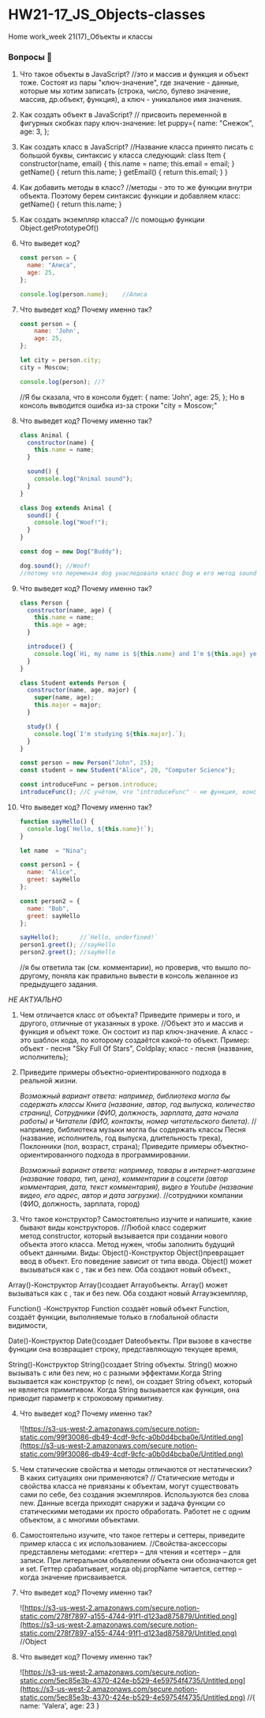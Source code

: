 # HW21-17_JS_Objects-classes
Home work_week 21(17)_Объекты и классы
### Вопросы 💎

1. Что такое объекты в JavaScript?
//это и массив и функция и объект тоже. Состоят из пары "ключ-значение", где значение - данные, которые мы хотим записать (строка, число, булево значение, массив, др.объект, функция), а ключ - уникальное имя значения.
2. Как создать объект в JavaScript?
// присвоить переменной в фигурных скобках пару ключ-значение:
let puppy={
    name: "Снежок",
    age: 3,
};
3. Как создать класс в JavaScript?
//Название класса принято писать с большой буквы, синтаксис у класса следующий:
class Item {
     constructor(name, email) {
    this.name = name;
    this.email = email;
  }
  getName() {
    return this.name;
  }
  getEmail() {
    return this.email;
  }
}
4. Как добавить методы в класс?
//методы - это то же функции внутри объекта. 
Поэтому берем синтаксис функции и добавляем класс:  
getName() {
    return this.name;
  }
5. Как создать экземпляр класса?
//с помощью функции Object.getPrototypeOf()
6. Что выведет код? 
    
    ```jsx
    const person = {
      name: "Алиса",
      age: 25,
    };
    
    console.log(person.name);	 //Алиса
    ```
7. Что выведет код? Почему именно так? 
    
    ```jsx
    const person = {
    	name: 'John',
    	age: 25,
    };
    
    let city = person.city;
    city = Moscow;
    
    console.log(person); //?
    ```
    //Я бы сказала, что в консоли будет:
    {
    	name: 'John',
    	age: 25,
    };
    Но в консоль выводится ошибка из-за строки "city = Moscow;"

8. Что выведет код? Почему именно так? 
    
    ```jsx
    class Animal {
      constructor(name) {
        this.name = name;
      }
    
      sound() {
        console.log("Animal sound");
      }
    }
    
    class Dog extends Animal {
      sound() {
        console.log("Woof!");
      }
    }
    
    const dog = new Dog("Buddy");
    
    dog.sound(); //Woof! 
    //потому что переменая dog унаследовала класс Dog и его метод sound()  
    ```
    
9. Что выведет код? Почему именно так? 
    
    ```jsx
    class Person {
      constructor(name, age) {
        this.name = name;
        this.age = age;
      }
    
      introduce() {
        console.log(`Hi, my name is ${this.name} and I'm ${this.age} years old.`);
      }
    }
    
    class Student extends Person {
      constructor(name, age, major) {
        super(name, age);
        this.major = major;
      }
    
      study() {
        console.log(`I'm studying ${this.major}.`);
      }
    }
    
    const person = new Person("John", 25);
    const student = new Student("Alice", 20, "Computer Science");
    
    const introduceFunc = person.introduce;
    introduceFunc(); //С учётом, что "introduceFunc" - не функция, консоль выведет ошибку. А чтобы в консоль вывелось желанное "Hi, my name is John and I'm  25 years old."?, необходимо написать вместо последних 2х строк person.introduce()
    ```
    
10. Что выведет код? Почему именно так? 
    
    ```jsx
    function sayHello() {
      console.log(`Hello, ${this.name}!`);
    }
    
    let name  = "Nina";
    
    const person1 = {
      name: "Alice",
      greet: sayHello
    };
    
    const person2 = {
      name: "Bob",
      greet: sayHello
    };
    
    sayHello();      //`Hello, underfined!`
    person1.greet(); //sayHello
    person2.greet(); //sayHello
    ```
    
    //я бы ответила так (см. комментарии), но проверив, что вышло по-другому, поняла как правильно вывести в консоль желанное из предыдущего задания.














*НЕ АКТУАЛЬНО*
1. Чем отличается класс от объекта? Приведите примеры и того, и другого, отличные от указанных в уроке.
//Объект это и массив и функция и объект тоже. Он состоит из пар ключ-значение. А класс - это шаблон кода, по которому создаётся какой-то объект. Пример: объект - песня "Sky Full Of Stars", Coldplay; класс - песня {название, исполнитель};
2. Приведите примеры объектно-ориентированного подхода в реальной жизни. 
    
    *Возможный вариант ответа: например, библиотека могла бы содержать классы Книга (название, автор, год выпуска, количество страниц), Сотрудники (ФИО, должность, зарплата, дата начала работы) и Читатели (ФИО, контакты, номер читательского билета).*
    //например, библиотека музыки могла бы содержать классы Песня (название, исполнитель, год выпуска, длительность трека), Поклонники (пол, возраст, страна);
    Приведите примеры объектно-ориентированного подхода в программировании. 
    
    *Возможный вариант ответа: например, товары в интернет-магазине (название товара, тип, цена), комментарии в соцсети (автор комментария, дата, текст комментария), видео в Youtube (название видео, его адрес, автор и дата загрузки).*
    //сотрудники компании (ФИО, должность, зарплата, город)
3. Что такое конструктор? Самостоятельно изучите и напишите, какие бывают виды конструкторов.
//Любой класс содержит метод constructor, который вызывается при создании нового объекта этого класса. Метод нужен, чтобы заполнить будущий объект данными.
Виды: 
Object()-Конструктор Object()превращает ввод в объект. Его поведение зависит от типа ввода. Object() может вызываться как с , так и без new. Оба создают новый объект.,

Array()-Конструктор Array()создает Arrayобъекты. Array() может вызываться как с , так и без new. Оба создают новый Arrayэкземпляр,

Function() -Конструктор Function создаёт новый объект Function, создаёт функции, выполняемые только в глобальной области видимости,

Date()-Конструктор Date()создает Dateобъекты. При вызове в качестве функции она возвращает строку, представляющую текущее время,

String()-Конструктор String()создает String объекты. String() можно вызывать с или без new, но с разными эффектами.Когда String вызывается как конструктор (с new), он создает String объект, который не является примитивом. Когда String вызывается как функция, она приводит параметр к строковому примитиву.

4. Что выведет код? Почему именно так? 
    
    ![https://s3-us-west-2.amazonaws.com/secure.notion-static.com/99f30086-db49-4cdf-9cfc-a0b0d4bcba0e/Untitled.png](https://s3-us-west-2.amazonaws.com/secure.notion-static.com/99f30086-db49-4cdf-9cfc-a0b0d4bcba0e/Untitled.png)
    
5. Чем статические свойства и методы отличаются от нестатических? В каких ситуациях они применяются?
// Статические методы и свойства класса не привязаны к объектам, могут существовать сами по себе, без создания экземпляров.  Используются без слова new. 
Данные всегда приходят снаружи и задача функции со статическими методами их просто обработать. Работет не с одним объектом, а с многими объектами.
6. Самостоятельно изучите, что такое геттеры и сеттеры, приведите пример класса с их использованием.
//Свойства-аксессоры представлены методами: «геттер» – для чтения и «сеттер» – для записи. При литеральном объявлении объекта они обозначаются get и set. 
Геттер срабатывает, когда obj.propName читается, сеттер – когда значение присваивается.

7. Что выведет код? Почему именно так?
    
    ![https://s3-us-west-2.amazonaws.com/secure.notion-static.com/278f7897-a155-4744-91f1-d123ad875879/Untitled.png](https://s3-us-west-2.amazonaws.com/secure.notion-static.com/278f7897-a155-4744-91f1-d123ad875879/Untitled.png)
    //Object
8.  Что выведет код? Почему именно так?
    
    ![https://s3-us-west-2.amazonaws.com/secure.notion-static.com/5ec85e3b-4370-424e-b529-4e59754f4735/Untitled.png](https://s3-us-west-2.amazonaws.com/secure.notion-static.com/5ec85e3b-4370-424e-b529-4e59754f4735/Untitled.png)
    //{ name: 'Valera', age: 23 }